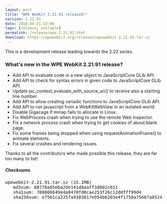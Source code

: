 ```yaml
---
layout: post
title: "WPE WebKit 2.21.91 released!"
version: 2.21.91
date: 2018-08-21 12:00
tags: [release, unstable]
permalink: /release/wpe-2.21.91.html
download: https://wpewebkit.org/releases/wpewebkit-2.21.91.tar.xz
---
```


This is a development release leading towards the 2.22 series.

### What's new in the WPE WebKit 2.21.91 release?

- Add API to evaluate code in a new object to JavaScriptCore GLib API.
- Add API to check for syntax errors in given code to JavaScriptCore GLib API.
- Update jsc_context_evaluate_with_source_uri() to receive also a starting line number.
- Add API to allow creating variadic functions to JavaScriptCore GLib API.
- Add API to run javascript from a WebKitWebView in an isolated world.
- Disable Gigacage if mmap fails to allocate in Linux.
- Fix WebProcess crash when trying to use the remote Web Inspector.
- Fix a network process crash when trying to get cookies of about:blank page.
- Fix some frames being dropped when using requestAnimationFrame() to animate elements.
- Fix several crashes and rendering issues.


Thanks to all the contributors who made possible this release, they
are far too many to list!

##### Checksums

<pre>
wpewebkit-2.21.91.tar.xz (15.1MB)
   md5sum: 08778a95eba2de141d8aaff3d802c811
   sha1sum: 708808649e4a0470fd8cae253f26c12ddfff99d4
   sha256sum: e75b1ca225fa9303017e954b6203e4f1750a7566fa852443e6fd574fd5f926b8
</pre>
